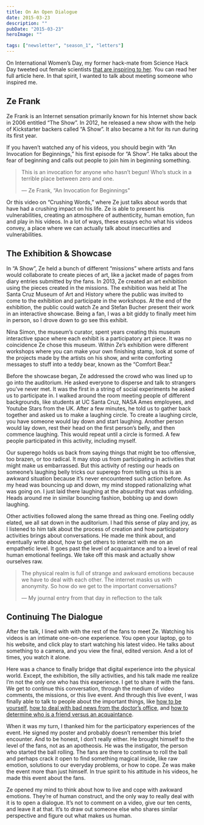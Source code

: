 ```yaml
---
title: On An Open Dialogue
date: 2015-03-23
description: ""
pubDate: "2015-03-23"
heroImage: ""

tags: ["newsletter", "season_1", "letters"]
---
```




On International Women’s Day, my former hack-mate from Science Hack Day tweeted out female scientists [that are inspiring to her](https://twitter.com/mikamckinnon/status/574660147215097857). You can read her full article here. In that spirit, I wanted to talk about meeting someone who inspired me.

## Ze Frank

Ze Frank is an Internet sensation primarily known for his Internet show back in 2006 entitled “The Show”. In 2012, he released a new show with the help of Kickstarter backers called “A Show”. It also became a hit for its run during its first year.

If you haven’t watched any of his videos, you should begin with “An Invocation for Beginnings,” his first episode for “A Show”. He talks about the fear of beginning and calls out people to join him in beginning something.

> This is an invocation for anyone who hasn’t begun! Who’s stuck in a terrible place between zero and one.
>
> — Ze Frank, “An Invocation for Beginnings"

Or this video on “Crushing Words,” where Ze just talks about words that have had a crushing impact on his life. Ze is able to present his vulnerabilities, creating an atmosphere of authenticity, human emotion, fun and play in his videos. In a lot of ways, these essays echo what his videos convey, a place where we can actually talk about insecurities and vulnerabilities.

## The Exhibition & Showcase

In “A Show”, Ze held a bunch of different “missions” where artists and fans would collaborate to create pieces of art, like a jacket made of pages from diary entries submitted by the fans. In 2013, Ze created an art exhibition using the pieces created in the missions. The exhibition was held at The Santa Cruz Museum of Art and History where the public was invited to come to the exhibition and participate in the workshops. At the end of the exhibition, the public could watch Ze and Stefan Bucher present their work in an interactive showcase. Being a fan, I was a bit giddy to finally meet him in person, so I drove down to go see this exhibit.

Nina Simon, the museum’s curator, spent years creating this museum interactive space where each exhibit is a participatory art piece. It was no coincidence Ze chose this museum. Within Ze’s exhibition were different workshops where you can make your own finishing stamp, look at some of the projects made by the artists on his show, and write comforting messages to stuff into a teddy bear, known as the “Comfort Bear."

Before the showcase began, Ze addressed the crowd who was lined up to go into the auditorium. He asked everyone to disperse and talk to strangers you’ve never met. It was the first in a string of social experiments he asked us to participate in. I walked around the room meeting people of different backgrounds, like students at UC Santa Cruz, NASA Ames employees, and Youtube Stars from the UK. After a few minutes, he told us to gather back together and asked us to make a laughing circle. To create a laughing circle, you have someone would lay down and start laughing. Another person would lay down, rest their head on the first person’s belly, and then commence laughing. This would repeat until a circle is formed. A few people participated in this activity, including myself.

Our superego holds us back from saying things that might be too offensive, too brazen, or too radical. It may stop us from participating in activities that might make us embarrassed. But this activity of resting our heads on someone’s laughing belly tricks our superego from telling us this is an awkward situation because it’s never encountered such action before. As my head was bouncing up and down, my mind stopped rationalizing what was going on. I just laid there laughing at the absurdity that was unfolding. Heads around me in similar bouncing fashion, bobbing up and down laughing.

Other activities followed along the same thread as thing one. Feeling oddly elated, we all sat down in the auditorium. I had this sense of play and joy, as I listened to him talk about the process of creation and how participatory activities brings about conversations. He made me think about, and eventually write about, how to get others to interact with me on an empathetic level. It goes past the level of acquaintance and to a level of real human emotional feelings. We take off this mask and actually show ourselves raw.

> The physical realm is full of strange and awkward emotions because we have to deal with each other. The internet masks us with anonymity. So how do we get to the important conversations?
>
> — My journal entry from that day in reflection to the talk

## Continuing The Dialogue

After the talk, I lined with with the rest of the fans to meet Ze. Watching his videos is an intimate one-on-one experience. You open your laptop, go to his website, and click play to start watching his latest video. He talks about something to a camera, and you view the final, edited version. And a lot of times, you watch it alone.

Here was a chance to finally bridge that digital experience into the physical world. Except, the exhibition, the silly activities, and his talk made me realize I’m not the only one who has this experience. I get to share it with the fans. We get to continue this conversation, through the medium of video comments, the missions, or this live event. And through this live event, I was finally able to talk to people about the important things, like [how to be yourself](https://ashow.zefrank.com/episodes/23), [how to deal with bad news from the doctor’s office](https://ashow.zefrank.com/episodes/41), and [how to determine who is a friend versus an acquaintance](https://ashow.zefrank.com/episodes/74).

When it was my turn, I thanked him for the participatory experiences of the event. He signed my poster and probably doesn’t remember this brief encounter. And to be honest, I don’t really either. He brought himself to the level of the fans, not as an apotheosis. He was the instigator, the person who started the ball rolling. The fans are there to continue to roll the ball and perhaps crack it open to find something magical inside, like raw emotion, solutions to our everyday problems, or how to cope. Ze was make the event more than just himself. In true spirit to his attitude in his videos, he made this event about the fans.

Ze opened my mind to think about how to live and cope with awkward emotions. They’re of human construct, and the only way to really deal with it is to open a dialogue. It’s not to comment on a video, give our ten cents, and leave it at that. It’s to draw out someone else who shares similar perspective and figure out what makes us human.
